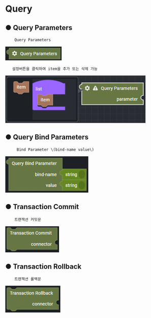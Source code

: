 # Query

## ● Query Parameters

        Query Parameters

![](../../../.gitbook/assets/image%20%28249%29.png)

       설정버튼을 클릭하여 item을 추가 또는 삭제 가능

![](../../../.gitbook/assets/image%20%28289%29.png)

## ● Query Bind Parameters

         Bind Parameter \(bind-name value\)

![](../../../.gitbook/assets/image%20%28316%29.png)

## ● Transaction Commit

        트랜잭션 커밋문

![](../../../.gitbook/assets/image%20%28245%29.png)

## ● Transaction Rollback

        트렌잭션 롤백문

![](../../../.gitbook/assets/image%20%28263%29.png)

